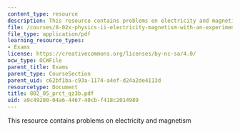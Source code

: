 ```yaml
---
content_type: resource
description: This resource contains problems on electricity and magnetism
file: /courses/8-02x-physics-ii-electricity-magnetism-with-an-experimental-focus-spring-2005/a9c4928004a6446740cbf418c2014989_802_05_prct_qz3b.pdf
file_type: application/pdf
learning_resource_types:
- Exams
license: https://creativecommons.org/licenses/by-nc-sa/4.0/
ocw_type: OCWFile
parent_title: Exams
parent_type: CourseSection
parent_uid: c62bf1ba-c93a-1174-a4ef-d24a2de4113d
resourcetype: Document
title: 802_05_prct_qz3b.pdf
uid: a9c49280-04a6-4467-40cb-f418c2014989
---
```

This resource contains problems on electricity and magnetism